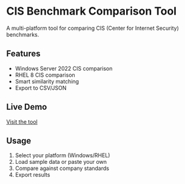# CIS Benchmark Comparison Tool

A multi-platform tool for comparing CIS (Center for Internet Security) benchmarks.

## Features
- Windows Server 2022 CIS comparison
- RHEL 8 CIS comparison  
- Smart similarity matching
- Export to CSV/JSON

## Live Demo
[Visit the tool](https://your-vercel-url.vercel.app)

## Usage
1. Select your platform (Windows/RHEL)
2. Load sample data or paste your own
3. Compare against company standards
4. Export results
